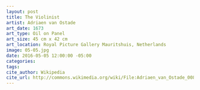 ```yaml
---
layout: post
title: The Violinist
artist: Adriaen van Ostade
art_date: 1673
art_type: Oil on Panel
art_size: 45 cm x 42 cm
art_location: Royal Picture Gallery Mauritshuis, Netherlands
image: 05-05.jpg
date: 2016-05-05 12:00:00 -05:00
categories:
tags:
cite_author: Wikipedia
cite_url: http://commons.wikimedia.org/wiki/File:Adriaen_van_Ostade_008.jpg
---
```

